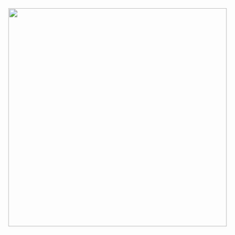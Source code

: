 <img width="440px" align="left" src="https://github-readme-stats.vercel.app/api?username=ivangomes&show_icons=true" />
